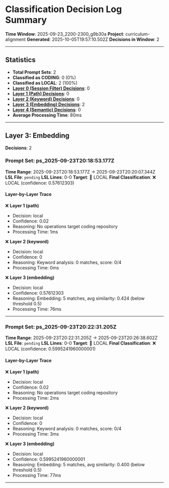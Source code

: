 # Classification Decision Log Summary

**Time Window**: 2025-09-23_2200-2300_g9b30a
**Project**: curriculum-alignment
**Generated**: 2025-10-05T19:57:10.502Z
**Decisions in Window**: 2

---

## Statistics

- **Total Prompt Sets**: 2
- **Classified as CODING**: 0 (0%)
- **Classified as LOCAL**: 2 (100%)
- **[Layer 0 (Session Filter) Decisions](#layer-0-session-filter)**: 0
- **[Layer 1 (Path) Decisions](#layer-1-path)**: 0
- **[Layer 2 (Keyword) Decisions](#layer-2-keyword)**: 0
- **[Layer 3 (Embedding) Decisions](#layer-3-embedding)**: 2
- **[Layer 4 (Semantic) Decisions](#layer-4-semantic)**: 0
- **Average Processing Time**: 80ms

---

## Layer 3: Embedding

**Decisions**: 2

### Prompt Set: ps_2025-09-23T20:18:53.177Z

**Time Range**: 2025-09-23T20:18:53.177Z → 2025-09-23T20:20:07.344Z
**LSL File**: `pending`
**LSL Lines**: 0-0
**Target**: 📍 LOCAL
**Final Classification**: ❌ LOCAL (confidence: 0.57612303)

#### Layer-by-Layer Trace

❌ **Layer 1 (path)**
- Decision: local
- Confidence: 0.02
- Reasoning: No operations target coding repository
- Processing Time: 1ms

❌ **Layer 2 (keyword)**
- Decision: local
- Confidence: 0
- Reasoning: Keyword analysis: 0 matches, score: 0/4
- Processing Time: 0ms

❌ **Layer 3 (embedding)**
- Decision: local
- Confidence: 0.57612303
- Reasoning: Embedding: 5 matches, avg similarity: 0.424 (below threshold 0.5)
- Processing Time: 76ms

---

### Prompt Set: ps_2025-09-23T20:22:31.205Z

**Time Range**: 2025-09-23T20:22:31.205Z → 2025-09-23T20:26:38.602Z
**LSL File**: `pending`
**LSL Lines**: 0-0
**Target**: 📍 LOCAL
**Final Classification**: ❌ LOCAL (confidence: 0.5995241960000001)

#### Layer-by-Layer Trace

❌ **Layer 1 (path)**
- Decision: local
- Confidence: 0.02
- Reasoning: No operations target coding repository
- Processing Time: 2ms

❌ **Layer 2 (keyword)**
- Decision: local
- Confidence: 0
- Reasoning: Keyword analysis: 0 matches, score: 0/4
- Processing Time: 3ms

❌ **Layer 3 (embedding)**
- Decision: local
- Confidence: 0.5995241960000001
- Reasoning: Embedding: 5 matches, avg similarity: 0.400 (below threshold 0.5)
- Processing Time: 77ms

---

